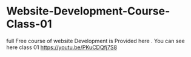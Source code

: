 # Website-Development-Course-Class-01
full Free course of website Development is Provided here . You can see here class 01
https://youtu.be/PKuCDQfj7S8
